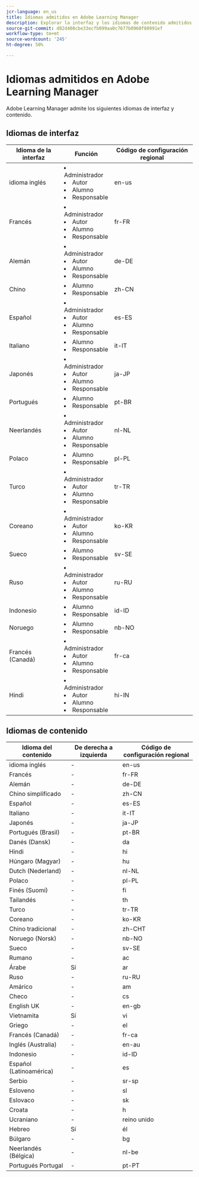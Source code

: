 ```yaml
---
jcr-language: en_us
title: Idiomas admitidos en Adobe Learning Manager
description: Explorar la interfaz y los idiomas de contenido admitidos en Adobe Learning Manager (ALM)
source-git-commit: d82d408cbe33ecfb099aa0c7677b0960f80991ef
workflow-type: tm+mt
source-wordcount: '245'
ht-degree: 50%

---
```


# Idiomas admitidos en Adobe Learning Manager

Adobe Learning Manager admite los siguientes idiomas de interfaz y contenido.

## Idiomas de interfaz

| Idioma de la interfaz | Función | Código de configuración regional |
|---|---|---|
| idioma inglés | <li>Administrador</li><li>Autor</li><li>Alumno</li><li>Responsable</li> | en-us |
| Francés | <li>Administrador</li><li>Autor</li><li>Alumno</li><li>Responsable</li> | fr-FR |
| Alemán | <li>Administrador</li><li>Autor</li><li>Alumno</li><li>Responsable</li> | de-DE |
| Chino | <li>Alumno</li><li>Responsable</li> | zh-CN |
| Español | <li>Administrador</li><li>Autor</li><li>Alumno</li><li>Responsable</li> | es-ES |
| Italiano | <li>Alumno</li><li>Responsable</li> | it-IT |
| Japonés | <li>Administrador</li><li>Autor</li><li>Alumno</li><li>Responsable</li> | ja-JP |
| Portugués | <li>Alumno</li><li>Responsable</li> | pt-BR |
| Neerlandés | <li>Administrador</li><li>Autor</li><li>Alumno</li><li>Responsable</li> | nl-NL |
| Polaco | <li>Alumno</li><li>Responsable</li> | pl-PL |
| Turco | <li>Administrador</li><li>Autor</li><li>Alumno</li><li>Responsable</li> | tr-TR |
| Coreano | <li>Administrador</li><li>Autor</li><li>Alumno</li><li>Responsable</li> | ko-KR |
| Sueco | <li>Alumno</li><li>Responsable</li> | sv-SE |
| Ruso | <li>Administrador</li><li>Autor</li><li>Alumno</li><li>Responsable</li> | ru-RU |
| Indonesio | <li>Alumno</li><li>Responsable</li> | id-ID |
| Noruego | <li>Alumno</li><li>Responsable</li> | nb-NO |
| Francés (Canadá) | <li>Administrador</li><li>Autor</li><li>Alumno</li><li>Responsable</li> | fr-ca |
| Hindi | <li>Administrador</li><li>Autor</li><li>Alumno</li><li>Responsable</li> | hi-IN |

## Idiomas de contenido

| Idioma del contenido | De derecha a izquierda | Código de configuración regional |
|---|---|---|
| idioma inglés | - | en-us |
| Francés | - | fr-FR |
| Alemán | - | de-DE |
| Chino simplificado | - | zh-CN |
| Español | - | es-ES |
| Italiano | - | it-IT |
| Japonés | - | ja-JP |
| Portugués (Brasil) | - | pt-BR |
| Danés (Dansk) | - | da |
| Hindi | - | hi |
| Húngaro (Magyar) | - | hu |
| Dutch (Nederland) | - | nl-NL |
| Polaco | - | pl-PL |
| Finés (Suomi) | - | fi |
| Tailandés | - | th |
| Turco | - | tr-TR |
| Coreano | - | ko-KR |
| Chino tradicional | - | zh-CHT |
| Noruego (Norsk) | - | nb-NO |
| Sueco | - | sv-SE |
| Rumano | - | ac |
| Árabe | Sí | ar |
| Ruso | - | ru-RU |
| Amárico | - | am |
| Checo | - | cs |
| English UK | - | en-gb |
| Vietnamita | Sí | vi |
| Griego | - | el |
| Francés (Canadá) | - | fr-ca |
| Inglés (Australia) | - | en-au |
| Indonesio | - | id-ID |
| Español (Latinoamérica) | - | es |
| Serbio | - | sr-sp |
| Esloveno | - | sl |
| Eslovaco | - | sk |
| Croata | - | h |
| Ucraniano | - | reino unido |
| Hebreo | Sí | él |
| Búlgaro | - | bg |
| Neerlandés (Bélgica) | - | nl-be |
| Portugués Portugal | - | pt-PT |

